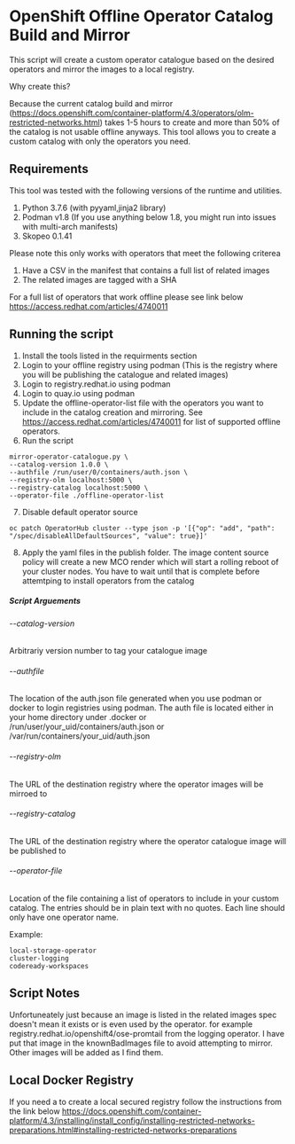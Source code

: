 # OpenShift Offline Operator Catalog Build and Mirror

This script will create a custom operator catalogue based on the desired operators and mirror the images to a local registry.

Why create this?

Because the current catalog build and mirror (https://docs.openshift.com/container-platform/4.3/operators/olm-restricted-networks.html) takes 1-5 hours to create and more than 50% of the catalog is not usable offline anyways. This tool allows you to create a custom catalog with only the operators you need.


## Requirements

This tool was tested with the following versions of the runtime and utilities.

1. Python 3.7.6 (with pyyaml,jinja2 library)
2. Podman v1.8 (If you use anything below 1.8, you might run into issues with multi-arch manifests)
3. Skopeo 0.1.41

Please note this only works with operators that meet the following criterea

1. Have a CSV in the manifest that contains a full list of related images
2. The related images are tagged with a SHA

For a full list of operators that work offline please see link below
<https://access.redhat.com/articles/4740011>

## Running the script

1. Install the tools listed in the requirments section
2. Login to your offline registry using podman (This is the registry where you will be publishing the catalogue and related images)
3. Login to registry.redhat.io using podman
4. Login to quay.io using podman
5. Update the offline-operator-list file with the operators you want to include in the catalog creation and mirroring. See <https://access.redhat.com/articles/4740011> for list of supported offline operators.
6. Run the script

```Shell
mirror-operator-catalogue.py \
--catalog-version 1.0.0 \
--authfile /run/user/0/containers/auth.json \
--registry-olm localhost:5000 \
--registry-catalog localhost:5000 \
--operator-file ./offline-operator-list
```

7. Disable default operator source
```Shell
oc patch OperatorHub cluster --type json -p '[{"op": "add", "path": "/spec/disableAllDefaultSources", "value": true}]'
```
8. Apply the yaml files in the publish folder. The image content source policy will create a new MCO render which will start a rolling reboot of your cluster nodes. You have to wait until that is complete before attemtping to install operators from the catalog


##### Script Arguements

###### --catalog-version

Arbitrariy version number to tag your catalogue image


###### --authfile

The location of the auth.json file generated when you use podman or docker to login registries using podman. The auth file is located either in your home directory under .docker or /run/user/your_uid/containers/auth.json or /var/run/containers/your_uid/auth.json


###### --registry-olm

The URL of the destination registry where the operator images will be mirroed to


###### --registry-catalog

The URL of the destination registry where the operator catalogue image will be published to


###### --operator-file

Location of the file containing a list of operators to include in your custom catalog. The entries should be in plain text with no quotes. Each line should only have one operator name. 

Example:

```Shell
local-storage-operator
cluster-logging
codeready-workspaces
```



## Script Notes

Unfortuneately just because an image is listed in the related images spec doesn't mean it exists or is even used by the operator. for example registry.redhat.io/openshift4/ose-promtail from the logging operator. I have put that image in the knownBadImages file to avoid attempting to mirror. Other images will be added as I find them.

## Local Docker Registry

If you need a to create a local secured registry follow the instructions from the link below
<https://docs.openshift.com/container-platform/4.3/installing/install_config/installing-restricted-networks-preparations.html#installing-restricted-networks-preparations>
